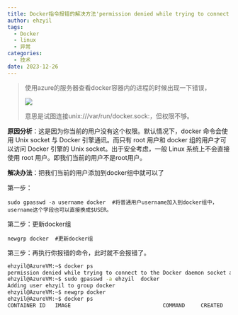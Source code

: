```yaml
---
title: Docker指令报错的解决方法'permission denied while trying to connect to the Docker daemon socket at unix:///var/run/docker.sock:'
author: ehzyil
tags:
  - Docker
  - linux
  - 异常
categories:
  - 技术
date: 2023-12-26
---
```


> 
>
> 使用azure的服务器查看docker容器内的进程的时候出现一下错误，
>
> ![](https://2837c11a.ehzyil-img.pages.dev/file/8d5324c018b29df56358f.png)
>
> 意思是试图连接unix:///var/run/docker.sock:，但权限不够。



**原因分析**：这是因为你当前的用户没有这个权限。默认情况下，docker 命令会使用 Unix socket 与 Docker 引擎通讯。而只有 root 用户和 docker 组的用户才可以访问 Docker 引擎的 Unix socket。出于安全考虑，一般 Linux 系统上不会直接使用 root 用户。即我们当前的用户不是root用户。

 **解决办法**：把我们当前的用户添加到docker组中就可以了

第一步：

```
sudo gpasswd -a username docker  #将普通用户username加入到docker组中，username这个字段也可以直接换成$USER。
```

第二步：更新docker组

```
newgrp docker  #更新docker组
```

第三步：再执行你报错的命令，此时就不会报错了。



```bash
ehzyil@AzureVM:~$ docker ps
permission denied while trying to connect to the Docker daemon socket at unix:///var/run/docker.sock: Get "http://%2Fvar%2Frun%2Fdocker.sock/v1.24/containers/json": dial unix /var/run/docker.sock: connect: permission denied
ehzyil@AzureVM:~$ sudo gpasswd -a ehzyil  docker
Adding user ehzyil to group docker
ehzyil@AzureVM:~$ newgrp docker
ehzyil@AzureVM:~$ docker ps
CONTAINER ID   IMAGE                             COMMAND     CREATED       STATUS       PORTS           
```

